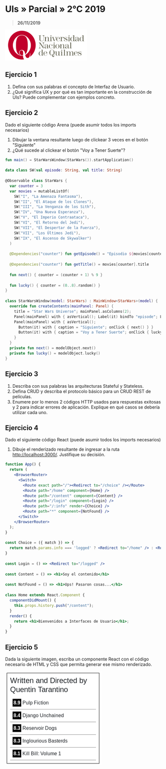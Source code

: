 # UIs » Parcial » 2°C 2019

> **26/11/2019**

![UNQ](../img/unq.png)

## Ejercicio 1

1. Defina con sus palabras el concepto de Interfaz de Usuario.
2. ¿Qué significa UX y por qué es tan importante en la construcción de UIs?
   Puede complementar con ejemplos concreto.

## Ejercicio 2

Dado el siguiente código Arena (puede asumir todos los imports
necesarios)

1. Dibujar la ventana resultante luego de clickear 3 veces en el botón "Siguiente"
2. ¿Qué sucede al clickear el botón "Voy a Tener Suerte"?

```kotlin
fun main() = StarWarsWindow(StarWars()).startApplication()

data class SW(val episode: String, val title: String)

@Observable class StarWars {
  var counter = 3
  var movies = mutableListOf(
    SW("I", "La Amenaza Fantasma"),
    SW("II", "El Ataque de los Clones"),
    SW("III", "La Venganza de los Sith"),
    SW("IV", "Una Nueva Esperanza"),
    SW("V", "El Imperio Contraataca"),
    SW("VI", "El Retorno del Jedi"),
    SW("VII", "El Despertar de la Fuerza"),
    SW("VII", "Los Últimos Jedi"),
    SW("IX", "El Ascenso de Skywalker")
  )
  
  @Dependencies("counter") fun getEpisode() = "Episodio ${movies[counter].episode}"
  
  @Dependencies("counter") fun getTitle() = movies[counter].title
  
  fun next() { counter = (counter + 1) % 9 }
  
  fun lucky() { counter = (0..8).random() }
}

class StarWarsWindow(model: StarWars) : MainWindow<StarWars>(model) {
  override fun createContents(mainPanel: Panel) {
    title = "Star Wars Universe"; mainPanel.asColumns(2);
    Panel(mainPanel) with { asVertical(); Label(it) bindTo "episode"; Label(it) bindTo "title" }
    Panel(mainPanel) with { asVertical(); 
      Button(it) with { caption = "Siguiente"; onClick { next() } }
      Button(it) with { caption = "Voy a Tener Suerte"; onClick { lucky() } }
    }
  }
  private fun next() = modelObject.next()
  private fun lucky() = modelObject.lucky()
}
```

## Ejercicio 3

1. Describa con sus palabras las arquitecturas Stateful y Stateless.
2. Defina CRUD y describa el protocolo básico para un CRUD REST de películas.
3. Enumere por lo menos 2 códigos HTTP usados para respuestas exitosas
   y 2 para indicar errores de aplicación.
   Explique en qué casos se debería utilizar cada uno.

## Ejercicio 4

Dado el siguiente código React (puede asumir todos los imports necesarios)

1. Dibuje el renderizado resultante de ingresar a la ruta <http://localhost:3000/>.
   Justifique su decisión.

```jsx
function App() {
  return (
    <BrowserRouter>
      <Switch>
        <Route exact path="/"><Redirect to="/choice" /></Route>
        <Route path="/home" component={Home} />
        <Route path="/content" component={Content} />
        <Route path="/login" component={Login} />
        <Route path="/:info" render={Choice} />
        <Route path="*" component={NotFound} />
      </Switch>
    </BrowserRouter>
  );
}

const Choice = ({ match }) => {
  return match.params.info === 'logged' ? <Redirect to="/home" /> : <Redirect to="/login" />;
}

const Login = () => <Redirect to="/logged" />

const Content = () => <h1>Soy el contenido</h1>

const NotFound = () => <h1>Ups! Pasaron cosas...</h1>

class Home extends React.Component {
  componentDidMount() {
    this.props.history.push("/content");
  }
  render() {
    return <h1>Bienvenidos a Interfaces de Usuario</h1>;
  }
}
```

## Ejercicio 5

Dada la siguiente imagen, escriba un componente React con el código necesario
de HTML y CSS que permita generar ese mismo renderizado.

![Tarantino](img/2019s2-parcial-ej5.png)

